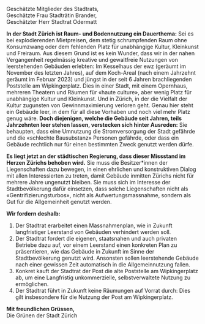 Geschätzte Mitglieder des Stadtrats,<br>
Geschätzte Frau Stadträtin Brander,<br>
Geschätzter Herr Stadtrat Odermatt<br>


**In der Stadt Zürich ist Raum- und Bodennutzung ein Dauerthema:** Sei es bei explodierenden Mietpreisen, dem stetig schrumpfenden Raum ohne Konsumzwang oder dem fehlenden Platz für unabhängige Kultur, Kleinkunst und Freiraum. Aus diesem Grund ist es kein Wunder, dass wir in der nahen Vergangenheit regelmässig kreative und gewaltfreie Nutzungen von leerstehenden Gebäuden erlebten: Im Kesselhaus der ewz (geräumt im November des letzten Jahres), auf dem Koch-Areal (nach einem Jahrzehnt geräumt im Februar 2023) und jüngst in der seit 6 Jahren brachliegenden Poststelle am Wipkingerplatz. Dies in einer Stadt, mit einem Opernhaus, mehreren Theatern und Räumen für «haute culture», aber wenig Platz für unabhängige Kultur und Kleinkunst. Und in Zürich, in der die Vielfalt der Kultur zugunsten von Gewinnmaximierung verloren geht. Genau hier steht ein Gebäude leer, in dem für all diese Vorhaben und noch viel mehr Platz genug wäre. **Doch diejenigen, welche die Gebäude seit Jahren, teils Jahrzehnten leer stehen lassen, verstecken sich hinter Ausreden:** Sie behaupten, dass eine Umnutzung die Stromversorgung der Stadt gefährde und die «schlechte Bausubstanz» Personen gefährde,  oder dass ein Gebäude rechtlich nur für einen bestimmten Zweck genutzt werden dürfe.


**Es liegt jetzt an der städtischen Regierung, dass dieser Missstand im Herzen Zürichs behoben wird.** Sie muss die Besitzer*innen der Liegenschaften dazu bewegen, in einen ehrlichen und konstruktiven Dialog mit allen Interessierten zu treten, damit Gebäude inmitten Zürichs nicht für mehrere Jahre ungenutzt bleiben. Sie muss sich im Interesse der Stadtbevölkerung dafür einsetzen, dass solche Liegenschaften nicht als «Gentrifizierungsturbos», nicht als Aufwertungsmassnahme, sondern als Gut für die Allgemeinheit genutzt werden.


**Wir fordern deshalb:**
1. Der Stadtrat erarbeitet einen Massnahmenplan, wie in Zukunft langfristiger Leerstand von Gebäuden verhindert werden soll.
2. Der Stadtrat fordert die eigenen, staatsnahen und auch privaten Betriebe dazu auf, vor einem Leerstand einen konkreten Plan zu präsentieren, wie das Gebäude in Zukunft im Sinne der Stadtbevölkerung genutzt wird. Ansonsten sollen leerstehende Gebäude nach einer gewissen Zeit automatisch in die Allgemeinnutzung fallen.
3. Konkret kauft der Stadtrat der Post die alte Poststelle am Wipkingerplatz ab, um eine Langfristig unkommerzielle, selbstverwaltete Nutzung zu ermöglichen.
4. Der Stadtrat führt in Zukunft keine Räumungen auf Vorrat durch: Dies gilt insbesondere für die Nutzung der Post am Wipkingerplatz.


**Mit freundlichen Grüssen,**<br>
Die Grünen der Stadt Zürich
